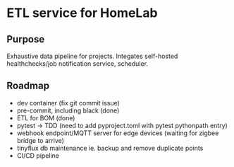 # ETL service for HomeLab

## Purpose

Exhaustive data pipeline for projects. Integates self-hosted healthchecks/job notification service, scheduler.

## Roadmap
- dev container (fix git commit issue)
- pre-commit, including black (done)
- ETL for BOM (done)
- pytest -> TDD (need to add pyproject.toml with pytest pythonpath entry)
- webhook endpoint/MQTT server for edge devices (waiting for zigbee bridge to arrive)
- tinyflux db maintenance ie. backup and remove duplicate points
- CI/CD pipeline
